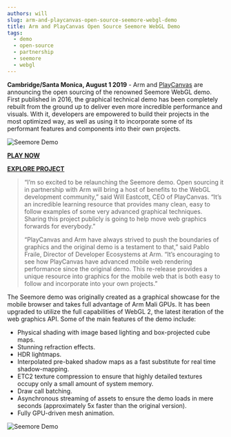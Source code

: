 ```yaml
---
authors: will
slug: arm-and-playcanvas-open-source-seemore-webgl-demo
title: Arm and PlayCanvas Open Source Seemore WebGL Demo
tags:
  - demo
  - open-source
  - partnership
  - seemore
  - webgl
---
```


**Cambridge/Santa Monica, August 1 2019** - Arm and [PlayCanvas](https://playcanvas.com/) are announcing the open sourcing of the renowned Seemore WebGL demo. First published in 2016, the graphical technical demo has been completely rebuilt from the ground up to deliver even more incredible performance and visuals. With it, developers are empowered to build their projects in the most optimized way, as well as using it to incorporate some of its performant features and components into their own projects.

![Seemore Demo](/img/seemore-greenhouse.png)

[**PLAY NOW**](https://playcanv.as/p/MflWvdTW/)

[**EXPLORE PROJECT**](https://playcanvas.com/project/612100/overview/seemore)

> “I’m so excited to be relaunching the Seemore demo. Open sourcing it in partnership with Arm will bring a host of benefits to the WebGL development community,” said Will Eastcott, CEO of PlayCanvas. “It’s an incredible learning resource that provides many clean, easy to follow examples of some very advanced graphical techniques. Sharing this project publicly is going to help move web graphics forwards for everybody.”
>
> “PlayCanvas and Arm have always strived to push the boundaries of graphics and the original demo is a testament to that,” said Pablo Fraile, Director of Developer Ecosystems at Arm. “It’s encouraging to see how PlayCanvas have advanced mobile web rendering performance since the original demo. This re-release provides a unique resource into graphics for the mobile web that is both easy to follow and incorporate into your own projects.”

The Seemore demo was originally created as a graphical showcase for the mobile browser and takes full advantage of Arm Mali GPUs. It has been upgraded to utilize the full capabilities of WebGL 2, the latest iteration of the web graphics API. Some of the main features of the demo include:

- Physical shading with image based lighting and box-projected cube maps.
- Stunning refraction effects.
- HDR lightmaps.
- Interpolated pre-baked shadow maps as a fast substitute for real time shadow-mapping.
- ETC2 texture compression to ensure that highly detailed textures occupy only a small amount of system memory.
- Draw call batching.
- Asynchronous streaming of assets to ensure the demo loads in mere seconds (approximately 5x faster than the original version).
- Fully GPU-driven mesh animation.

![Seemore Demo](/img/seemore-games-room.png)
